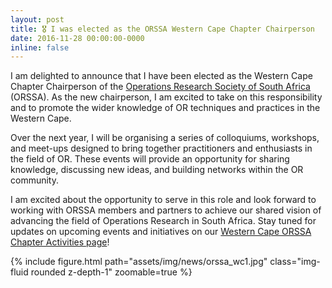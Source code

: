 ```yaml
---
layout: post
title: 🎖️ I was elected as the ORSSA Western Cape Chapter Chairperson
date: 2016-11-28 00:00:00-0000
inline: false
---
```


I am delighted to announce that I have been elected as the Western Cape Chapter Chairperson of the [Operations Research Society of South Africa](https://www.orssa.org.za/) (ORSSA). As the new chairperson, I am excited to take on this responsibility and to promote the wider knowledge of OR techniques and practices in the Western Cape.

Over the next year, I will be organising a series of colloquiums, workshops, and meet-ups designed to bring together practitioners and enthusiasts in the field of OR. These events will provide an opportunity for sharing knowledge, discussing new ideas, and building networks within the OR community.

I am excited about the opportunity to serve in this role and look forward to working with ORSSA members and partners to achieve our shared vision of advancing the field of Operations Research in South Africa. Stay tuned for updates on upcoming events and initiatives on our [Western Cape ORSSA Chapter Activities page](https://www.orssa.org.za/western-cape-chapter-activities)!

{% include figure.html path="assets/img/news/orssa_wc1.jpg" class="img-fluid rounded z-depth-1" zoomable=true %}
